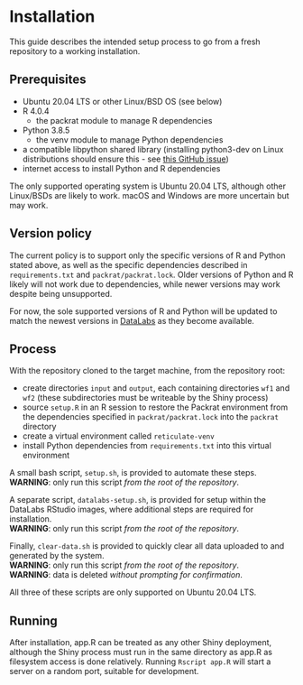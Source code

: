 # Installation
This guide describes the intended setup process to go from a fresh repository to a working installation.

## Prerequisites
- Ubuntu 20.04 LTS or other Linux/BSD OS (see below)
- R 4.0.4
    - the packrat module to manage R dependencies
- Python 3.8.5
    - the venv module to manage Python dependencies
- a compatible libpython shared library (installing python3-dev on Linux distributions should ensure this - see [this GitHub issue](https://github.com/rstudio/reticulate/issues/637))
- internet access to install Python and R dependencies

The only supported operating system is Ubuntu 20.04 LTS, although other Linux/BSDs are likely to work.
macOS and Windows are more uncertain but may work.

## Version policy
The current policy is to support only the specific versions of R and Python stated above, as well as the specific dependencies described in `requirements.txt` and `packrat/packrat.lock`. Older versions of Python and R likely will not work due to dependencies, while newer versions may work despite being unsupported.

For now, the sole supported versions of R and Python will be updated to match the newest versions in [DataLabs](https://datalab.datalabs.ceh.ac.uk/) as they become available.

## Process
With the repository cloned to the target machine, from the repository root:

- create directories `input` and `output`, each containing directories `wf1` and `wf2` (these subdirectories must be writeable by the Shiny process)
- source `setup.R` in an R session to restore the Packrat environment from the dependencies specified in `packrat/packrat.lock` into the `packrat` directory
- create a virtual environment called `reticulate-venv`
- install Python dependencies from `requirements.txt` into this virtual environment

A small bash script, `setup.sh`, is provided to automate these steps.  
**WARNING**: only run this script *from the root of the repository*.

A separate script, `datalabs-setup.sh`, is provided for setup within the DataLabs RStudio images, where additional steps are required for installation.  
**WARNING**: only run this script *from the root of the repository*.

Finally, `clear-data.sh` is provided to quickly clear all data uploaded to and generated by the system.  
**WARNING**: only run this script *from the root of the repository*.  
**WARNING**: data is deleted *without prompting for confirmation*.

All three of these scripts are only supported on Ubuntu 20.04 LTS.

## Running
After installation, app.R can be treated as any other Shiny deployment, although the Shiny process must run in the same directory as app.R as filesystem access is done relatively.
Running `Rscript app.R` will start a server on a random port, suitable for development.
